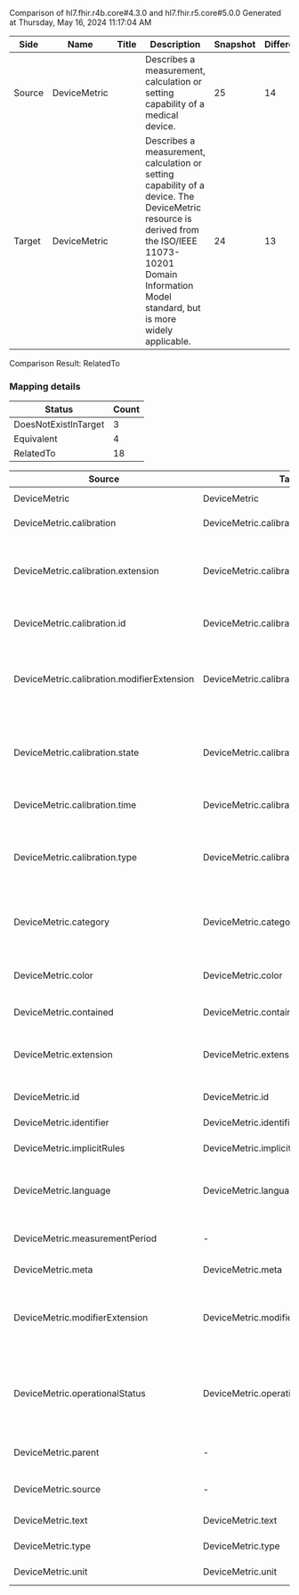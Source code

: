 Comparison of hl7.fhir.r4b.core#4.3.0 and hl7.fhir.r5.core#5.0.0
Generated at Thursday, May 16, 2024 11:17:04 AM

| Side | Name | Title | Description | Snapshot | Differential |
| --- | --- | --- | --- | --- | --- |
| Source | DeviceMetric |  | Describes a measurement, calculation or setting capability of a medical device. | 25 | 14 |
| Target | DeviceMetric |  | Describes a measurement, calculation or setting capability of a device.  The DeviceMetric resource is derived from the ISO/IEEE 11073-10201 Domain Information Model standard, but is more widely applicable.  | 24 | 13 |


Comparison Result: RelatedTo


### Mapping details

| Status | Count |
| ------ | ----- |
DoesNotExistInTarget | 3 |
Equivalent | 4 |
RelatedTo | 18 |


| Source | Target | Status | Message |
| ------ | ------ | ------ | ------- |
| DeviceMetric | DeviceMetric | Equivalent | R4B `DeviceMetric` maps as Equivalent to R5 `DeviceMetric` |
| DeviceMetric.calibration | DeviceMetric.calibration | Equivalent | R4B `DeviceMetric.calibration` maps as Equivalent to R5 `DeviceMetric.calibration` |
| DeviceMetric.calibration.extension | DeviceMetric.calibration.extension | RelatedTo | R4B `DeviceMetric.calibration.extension` maps as RelatedTo to R5 `DeviceMetric.calibration.extension` - extension has change due to type change: R4B `extension` `Extension` maps as RelatedTo for R5 `extension` |
| DeviceMetric.calibration.id | DeviceMetric.calibration.id | Equivalent | R4B `DeviceMetric.calibration.id` maps as Equivalent to R5 `DeviceMetric.calibration.id` |
| DeviceMetric.calibration.modifierExtension | DeviceMetric.calibration.modifierExtension | RelatedTo | R4B `DeviceMetric.calibration.modifierExtension` maps as RelatedTo to R5 `DeviceMetric.calibration.modifierExtension` - modifierExtension has change due to type change: R4B `modifierExtension` `Extension` maps as RelatedTo for R5 `modifierExtension` |
| DeviceMetric.calibration.state | DeviceMetric.calibration.state | Equivalent | R4B `DeviceMetric.calibration.state` maps as Equivalent to R5 `DeviceMetric.calibration.state` - state has compatible required binding for code type: http://hl7.org/fhir/ValueSet/metric-calibration-state|4.3.0 and http://hl7.org/fhir/ValueSet/metric-calibration-state|5.0.0 (Equivalent) |
| DeviceMetric.calibration.time | DeviceMetric.calibration.time | Equivalent | R4B `DeviceMetric.calibration.time` maps as Equivalent to R5 `DeviceMetric.calibration.time` |
| DeviceMetric.calibration.type | DeviceMetric.calibration.type | Equivalent | R4B `DeviceMetric.calibration.type` maps as Equivalent to R5 `DeviceMetric.calibration.type` - type has compatible required binding for code type: http://hl7.org/fhir/ValueSet/metric-calibration-type|4.3.0 and http://hl7.org/fhir/ValueSet/metric-calibration-type|5.0.0 (Equivalent) |
| DeviceMetric.category | DeviceMetric.category | Equivalent | R4B `DeviceMetric.category` maps as Equivalent to R5 `DeviceMetric.category` - category has compatible required binding for code type: http://hl7.org/fhir/ValueSet/metric-category|4.3.0 and http://hl7.org/fhir/ValueSet/metric-category|5.0.0 (Equivalent) |
| DeviceMetric.color | DeviceMetric.color | RelatedTo | R4B `DeviceMetric.color` maps as RelatedTo to R5 `DeviceMetric.color` - (color failed to compare required binding of http://hl7.org/fhir/ValueSet/metric-color|4.3.0 and http://hl7.org/fhir/ValueSet/color-codes|5.0.0) |
| DeviceMetric.contained | DeviceMetric.contained | Equivalent | R4B `DeviceMetric.contained` maps as Equivalent to R5 `DeviceMetric.contained` |
| DeviceMetric.extension | DeviceMetric.extension | RelatedTo | R4B `DeviceMetric.extension` maps as RelatedTo to R5 `DeviceMetric.extension` - extension has change due to type change: R4B `extension` `Extension` maps as RelatedTo for R5 `extension` |
| DeviceMetric.id | DeviceMetric.id | Equivalent | R4B `DeviceMetric.id` maps as Equivalent to R5 `DeviceMetric.id` |
| DeviceMetric.identifier | DeviceMetric.identifier | Equivalent | R4B `DeviceMetric.identifier` maps as Equivalent to R5 `DeviceMetric.identifier` |
| DeviceMetric.implicitRules | DeviceMetric.implicitRules | Equivalent | R4B `DeviceMetric.implicitRules` maps as Equivalent to R5 `DeviceMetric.implicitRules` |
| DeviceMetric.language | DeviceMetric.language | RelatedTo | R4B `DeviceMetric.language` maps as RelatedTo to R5 `DeviceMetric.language` - language made the binding required (from Preferred) for http://hl7.org/fhir/ValueSet/all-languages|5.0.0 |
| DeviceMetric.measurementPeriod | - | DoesNotExistInTarget | R4B `DeviceMetric.measurementPeriod` does not appear in the target and has no mapping for `DeviceMetric`. |
| DeviceMetric.meta | DeviceMetric.meta | Equivalent | R4B `DeviceMetric.meta` maps as Equivalent to R5 `DeviceMetric.meta` |
| DeviceMetric.modifierExtension | DeviceMetric.modifierExtension | RelatedTo | R4B `DeviceMetric.modifierExtension` maps as RelatedTo to R5 `DeviceMetric.modifierExtension` - modifierExtension has change due to type change: R4B `modifierExtension` `Extension` maps as RelatedTo for R5 `modifierExtension` |
| DeviceMetric.operationalStatus | DeviceMetric.operationalStatus | Equivalent | R4B `DeviceMetric.operationalStatus` maps as Equivalent to R5 `DeviceMetric.operationalStatus` - operationalStatus has compatible required binding for code type: http://hl7.org/fhir/ValueSet/metric-operational-status|4.3.0 and http://hl7.org/fhir/ValueSet/metric-operational-status|5.0.0 (Equivalent) |
| DeviceMetric.parent | - | DoesNotExistInTarget | R4B `DeviceMetric.parent` does not appear in the target and has no mapping for `DeviceMetric`. |
| DeviceMetric.source | - | DoesNotExistInTarget | R4B `DeviceMetric.source` does not appear in the target and has no mapping for `DeviceMetric`. |
| DeviceMetric.text | DeviceMetric.text | Equivalent | R4B `DeviceMetric.text` maps as Equivalent to R5 `DeviceMetric.text` |
| DeviceMetric.type | DeviceMetric.type | Equivalent | R4B `DeviceMetric.type` maps as Equivalent to R5 `DeviceMetric.type` |
| DeviceMetric.unit | DeviceMetric.unit | Equivalent | R4B `DeviceMetric.unit` maps as Equivalent to R5 `DeviceMetric.unit` |

